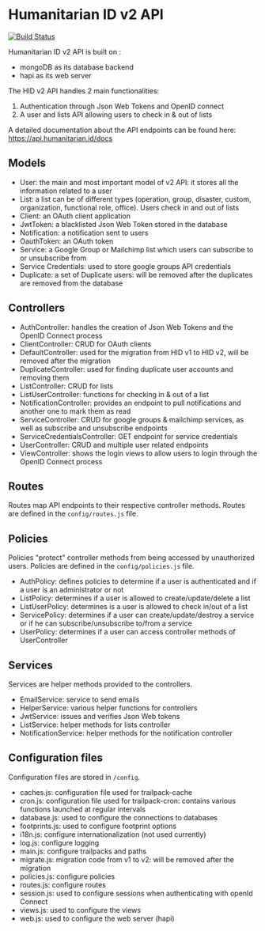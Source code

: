 # Humanitarian ID v2 API

[![Build Status](https://travis-ci.org/UN-OCHA/hid_api.svg?branch=master)](https://travis-ci.org/UN-OCHA/hid_api)

Humanitarian ID v2 API is built on :

* mongoDB as its database backend
* hapi as its web server

The HID v2 API handles 2 main functionalities:

1. Authentication through Json Web Tokens and OpenID connect
2. A user and lists API allowing users to check in & out of lists

A detailed documentation about the API endpoints can be found here: https://api.humanitarian.id/docs

## Models

* User: the main and most important model of v2 API: it stores all the information related to a user
* List: a list can be of different types (operation, group, disaster, custom, organization, functional role, office). Users check in
and out of lists
* Client: an OAuth client application
* JwtToken: a blacklisted Json Web Token stored in the database
* Notification: a notification sent to users
* OauthToken: an OAuth token
* Service: a Google Group or Mailchimp list which users can subscribe to or unsubscribe from
* Service Credentials: used to store google groups API credentials
* Duplicate: a set of Duplicate users: will be removed after the duplicates are removed from the database

## Controllers

* AuthController: handles the creation of Json Web Tokens and the OpenID Connect process
* ClientController: CRUD for OAuth clients
* DefaultController: used for the migration from HID v1 to HID v2, will be removed after the migration
* DuplicateController: used for finding duplicate user accounts and removing them
* ListController: CRUD for lists
* ListUserController: functions for checking in & out of a list
* NotificationController: provides an endpoint to pull notifications and another one to mark them as read
* ServiceController: CRUD for google groups & mailchimp services, as well as subscribe and unsubscribe endpoints
* ServiceCredentialsController: GET endpoint for service credentials
* UserController: CRUD and multiple user related endpoints
* ViewController: shows the login views to allow users to login through the OpenID Connect process

## Routes

Routes map API endpoints to their respective controller methods. Routes are defined in the `config/routes.js` file.

## Policies

Policies "protect" controller methods from being accessed by unauthorized users. Policies are defined in the `config/policies.js` file.

* AuthPolicy: defines policies to determine if a user is authenticated and if a user is an administrator or not
* ListPolicy: determines if a user is allowed to create/update/delete a list
* ListUserPolicy: determines is a user is allowed to check in/out of a list
* ServicePolicy: determines if a user can create/update/destroy a service or if he can subscribe/unsubscribe to/from a service
* UserPolicy: determines if a user can access controller methods of UserController

## Services

Services are helper methods provided to the controllers.

* EmailService: service to send emails
* HelperService: various helper functions for controllers
* JwtService: issues and verifies Json Web tokens
* ListService: helper methods for lists controller
* NotificationService: helper methods for the notification controller

## Configuration files

Configuration files are stored in `/config`.

* caches.js: configuration file used for trailpack-cache
* cron.js: configuration file used for trailpack-cron: contains various functions launched at regular intervals
* database.js: used to configure the connections to databases
* footprints.js: used to configure footprint options
* i18n.js: configure internationalization (not used currently)
* log.js: configure logging
* main.js: configure trailpacks and paths
* migrate.js: migration code from v1 to v2: will be removed after the migration
* policies.js: configure policies
* routes.js: configure routes
* session.js: used to configure sessions when authenticating with openId Connect
* views.js: used to configure the views
* web.js: used to configure the web server (hapi)
